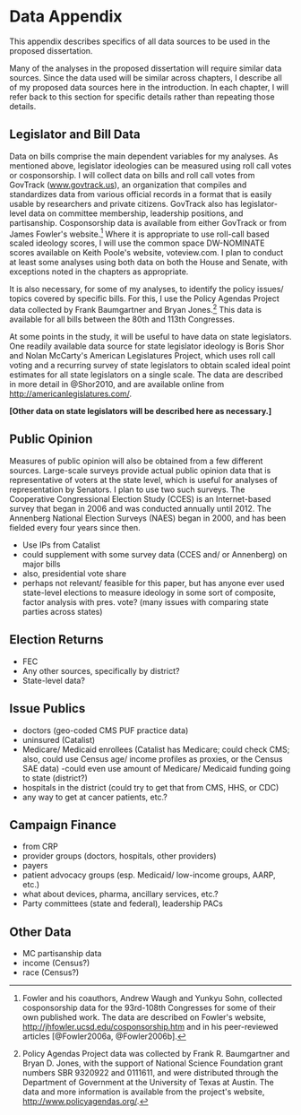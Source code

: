 # Data Appendix

This appendix describes specifics of all data sources to be used in the proposed dissertation.

Many of the analyses in the proposed dissertation will require similar data sources. Since the data used will be similar across chapters, I describe all of my proposed data sources here in the introduction. In each chapter, I will refer back to this section for specific details rather than repeating those details.

## Legislator and Bill Data

Data on bills comprise the main dependent variables for my analyses. As mentioned above, legislator ideologies can be measured using roll call votes or cosponsorship. I will collect data on bills and roll call votes from GovTrack (www.govtrack.us), an organization that compiles and standardizes data from various official records in a format that is easily usable by researchers and private citizens. GovTrack also has legislator-level data on committee membership, leadership positions, and partisanship. Cosponsorship data is available from either GovTrack or from James Fowler's website.[^1] Where it is appropriate to use roll-call based scaled ideology scores, I will use the common space DW-NOMINATE scores available on Keith Poole's website, voteview.com. I plan to conduct at least some analyses using both data on both the House and Senate, with exceptions noted in the chapters as appropriate.

It is also necessary, for some of my analyses, to identify the policy issues/ topics covered by specific bills. For this, I use the Policy Agendas Project data collected by Frank Baumgartner and Bryan Jones.[^2] This data is available for all bills between the 80th and 113th Congresses.

At some points in the study, it will be useful to have data on state legislators. One readily available data source for state legislator ideology is Boris Shor and Nolan McCarty's American Legislatures Project, which uses roll call voting and a recurring survey of state legislators to obtain scaled ideal point estimates for all state legislators on a single scale. The data are described in more detail in @Shor2010, and are available online from http://americanlegislatures.com/.

**[Other data on state legislators will be described here as necessary.]**

## Public Opinion

Measures of public opinion will also be obtained from a few different sources. Large-scale surveys provide actual public opinion data that is representative of voters at the state level, which is useful for analyses of representation by Senators. I plan to use two such surveys. The Cooperative Congressional Election Study (CCES) is an Internet-based survey that began in 2006 and was conducted annually until 2012. The Annenberg National Election Surveys (NAES) began in 2000, and has been fielded every four years since then.

- Use IPs from Catalist
- could supplement with some survey data (CCES and/ or Annenberg) on major bills
- also, presidential vote share
- perhaps not relevant/ feasible for this paper, but has anyone ever used state-level elections to measure ideology in some sort of composite, factor analysis with pres. vote? (many issues with comparing state parties across states)

## Election Returns

- FEC
- Any other sources, specifically by district?
- State-level data?

## Issue Publics

- doctors (geo-coded CMS PUF practice data)
- uninsured (Catalist)
- Medicare/ Medicaid enrollees (Catalist has Medicare; could check CMS; also, could use Census age/ income profiles as proxies, or the Census SAE data)
	-could even use amount of Medicare/ Medicaid funding going to state (district?)
- hospitals in the district (could try to get that from CMS, HHS, or CDC)
- any way to get at cancer patients, etc.?
	
## Campaign Finance

- from CRP
- provider groups (doctors, hospitals, other providers)
- payers
- patient advocacy groups (esp. Medicaid/ low-income groups, AARP, etc.)
- what about devices, pharma, ancillary services, etc.?
- Party committees (state and federal), leadership PACs

## Other Data

- MC partisanship data
- income (Census?)
- race (Census?)

[^1]: Fowler and his coauthors, Andrew Waugh and Yunkyu Sohn, collected cosponsorship data for the 93rd-108th Congresses for some of their own published work. The data are described on Fowler's website, http://jhfowler.ucsd.edu/cosponsorship.htm and in his peer-reviewed articles [@Fowler2006a, @Fowler2006b].

[^2]: Policy Agendas Project data was collected by Frank R. Baumgartner and Bryan D. Jones, with the support of National Science Foundation grant numbers SBR 9320922 and 0111611, and were distributed through the Department of Government at the University of Texas at Austin. The data and more information is available from the project's website, http://www.policyagendas.org/.
